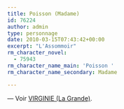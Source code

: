 ```yaml
---
title: Poisson (Madame)
id: 76224
author: admin
type: personnage
date: 2010-03-15T07:43:42+00:00
excerpt: "L'Assommoir"
rm_character_novel:
  - 75943
rm_character_name_main: 'Poisson '
rm_character_name_secondary: Madame

---
```

— Voir <a href="#/personnage/virginie-la-grande/" target="_self">VIRGINIE (La Grande)</a>.